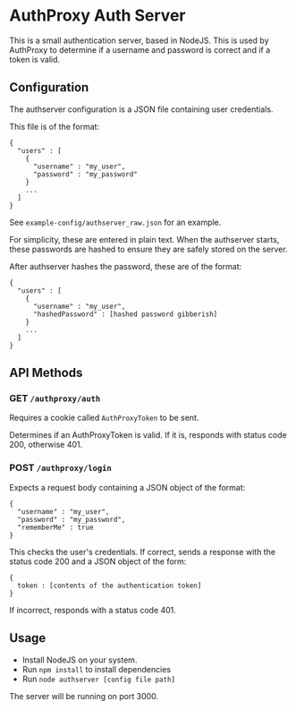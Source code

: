 # AuthProxy Auth Server

This is a small authentication server, based in NodeJS. This is used by AuthProxy to determine if a username and password is correct and if a token is valid.

## Configuration
The authserver configuration is a JSON file containing user credentials.

This file is of the format:
```
{
  "users" : [
    {
      "username" : "my_user",
      "password" : "my_password"
    }
    ...
  ]
}
```

See ``example-config/authserver_raw.json`` for an example.

For simplicity, these are entered in plain text. When the authserver starts, these passwords are hashed to ensure they are safely stored on the server.

After authserver hashes the password, these are of the format:
```
{
  "users" : [
    {
      "username" : "my_user",
      "hashedPassword" : [hashed password gibberish]
    }
    ...
  ]
}
```

## API Methods

### GET ``/authproxy/auth``
Requires a cookie called ``AuthProxyToken`` to be sent.

Determines if an AuthProxyToken is valid. If it is, responds with status code 200, otherwise 401.

### POST ``/authproxy/login``
Expects a request body containing a JSON object of the format:
```
{
  "username" : "my_user",
  "password" : "my_password",
  "rememberMe" : true
}
```

This checks the user's credentials. If correct, sends a response with the status code 200 and a JSON object of the form:
```
{
  token : [contents of the authentication token]
}
```

If incorrect, responds with a status code 401.

## Usage
- Install NodeJS on your system.
- Run ``npm install`` to install dependencies
- Run ``node authserver [config file path]``

The server will be running on port 3000.
